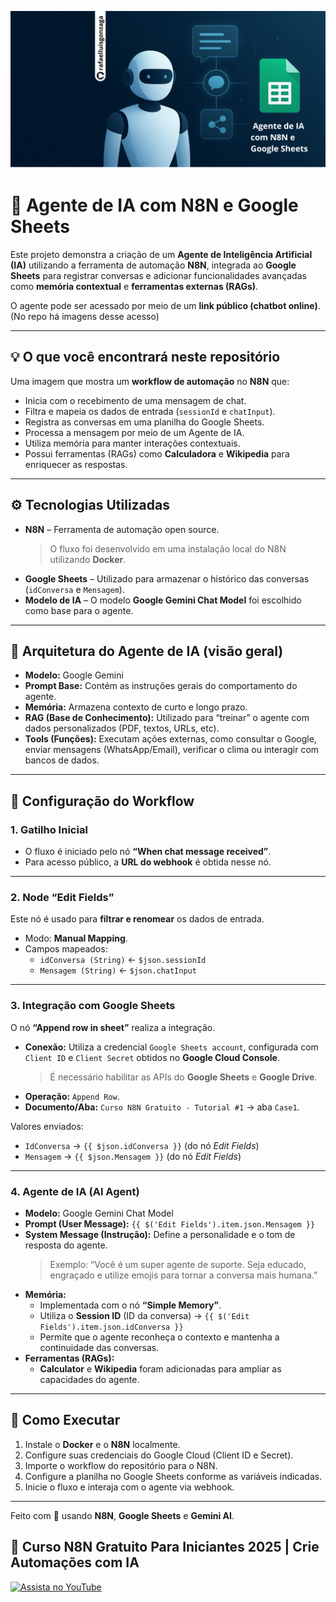 ![Template rluipdev](rafaelluisgonzaga.png)
 
 # 🤖 Agente de IA com N8N e Google Sheets

Este projeto demonstra a criação de um **Agente de Inteligência Artificial (IA)** utilizando a ferramenta de automação **N8N**, integrada ao **Google Sheets** para registrar conversas e adicionar funcionalidades avançadas como **memória contextual** e **ferramentas externas (RAGs)**.

O agente pode ser acessado por meio de um **link público (chatbot online)**. (No repo há imagens desse acesso)

---

## 💡 O que você encontrará neste repositório

Uma imagem que mostra um **workflow de automação** no **N8N** que:

- Inicia com o recebimento de uma mensagem de chat.
- Filtra e mapeia os dados de entrada (`sessionId` e `chatInput`).
- Registra as conversas em uma planilha do Google Sheets.
- Processa a mensagem por meio de um Agente de IA.
- Utiliza memória para manter interações contextuais.
- Possui ferramentas (RAGs) como **Calculadora** e **Wikipedia** para enriquecer as respostas.

---

## ⚙️ Tecnologias Utilizadas

- **N8N** – Ferramenta de automação open source.  
  > O fluxo foi desenvolvido em uma instalação local do N8N utilizando **Docker**.
- **Google Sheets** – Utilizado para armazenar o histórico das conversas (`idConversa` e `Mensagem`).
- **Modelo de IA** – O modelo **Google Gemini Chat Model** foi escolhido como base para o agente.

---

## 🧠 Arquitetura do Agente de IA (visão geral)

- **Modelo:** Google Gemini  
- **Prompt Base:** Contém as instruções gerais do comportamento do agente.  
- **Memória:** Armazena contexto de curto e longo prazo.  
- **RAG (Base de Conhecimento):** Utilizado para “treinar” o agente com dados personalizados (PDF, textos, URLs, etc).  
- **Tools (Funções):** Executam ações externas, como consultar o Google, enviar mensagens (WhatsApp/Email), verificar o clima ou interagir com bancos de dados.

---

## 📝 Configuração do Workflow

### 1. Gatilho Inicial

- O fluxo é iniciado pelo nó **“When chat message received”**.  
- Para acesso público, a **URL do webhook** é obtida nesse nó.

---

### 2. Node “Edit Fields”

Este nó é usado para **filtrar e renomear** os dados de entrada.  
- Modo: **Manual Mapping**.  
- Campos mapeados:  
  - `idConversa (String)` ← `$json.sessionId`  
  - `Mensagem (String)` ← `$json.chatInput`

---

### 3. Integração com Google Sheets

O nó **“Append row in sheet”** realiza a integração.

- **Conexão:** Utiliza a credencial `Google Sheets account`, configurada com `Client ID` e `Client Secret` obtidos no **Google Cloud Console**.  
  > É necessário habilitar as APIs do **Google Sheets** e **Google Drive**.  
- **Operação:** `Append Row`.  
- **Documento/Aba:** `Curso N8N Gratuito - Tutorial #1` → aba `Case1`.

Valores enviados:  
- `IdConversa` → `{{ $json.idConversa }}` (do nó *Edit Fields*)  
- `Mensagem` → `{{ $json.Mensagem }}` (do nó *Edit Fields*)

---

### 4. Agente de IA (AI Agent)

- **Modelo:** Google Gemini Chat Model  
- **Prompt (User Message):** `{{ $('Edit Fields').item.json.Mensagem }}`  
- **System Message (Instrução):** Define a personalidade e o tom de resposta do agente.  
  > Exemplo: “Você é um super agente de suporte. Seja educado, engraçado e utilize emojis para tornar a conversa mais humana.”  
- **Memória:**  
  - Implementada com o nó **“Simple Memory”**.  
  - Utiliza o **Session ID** (ID da conversa) → `{{ $('Edit Fields').item.json.idConversa }}`  
  - Permite que o agente reconheça o contexto e mantenha a continuidade das conversas.  
- **Ferramentas (RAGs):**  
  - **Calculator** e **Wikipedia** foram adicionadas para ampliar as capacidades do agente.

---

## 🚀 Como Executar

1. Instale o **Docker** e o **N8N** localmente.  
2. Configure suas credenciais do Google Cloud (Client ID e Secret).  
3. Importe o workflow do repositório para o N8N.  
4. Configure a planilha no Google Sheets conforme as variáveis indicadas.  
5. Inicie o fluxo e interaja com o agente via webhook.

---

Feito com 💙 usando **N8N**, **Google Sheets** e **Gemini AI**.



## 📄 Curso N8N Gratuito Para Iniciantes 2025 | Crie Automações com IA 

[![Assista no YouTube](https://img.youtube.com/vi/-Ka4YKW7RwM/0.jpg)](https://youtu.be/-Ka4YKW7RwM?si=lv9nqQ1Dca9o87C2)





